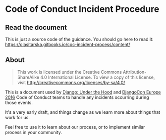 # Code of Conduct Incident Procedure

## Read the document

This is just a source code of the guidance. You should go here to read it: https://olasitarska.gitbooks.io/coc-incident-process/content/

## About

> This work is licensed under the Creative Commons Attribution-ShareAlike 4.0 International License. To view a copy of this license, visit http://creativecommons.org/licenses/by-sa/4.0/

This is a document used by [Django: Under the Hood](djangounderthehood.com) and [DjangoCon Europe 2016](2016.djangocon.eu) Code of Conduct teams to handle any incidents occurring during those events.

It's a very early draft, and things change as we learn more about things that work for us.

Feel free to use it to learn about our process, or to implement similar process in your community.
